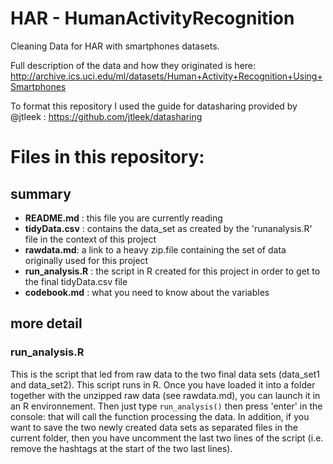 # HAR - HumanActivityRecognition
Cleaning Data for HAR with smartphones datasets. 

Full description of the data and how they originated is here:
http://archive.ics.uci.edu/ml/datasets/Human+Activity+Recognition+Using+Smartphones

To format this repository I used the guide for datasharing provided by @jtleek : https://github.com/jtleek/datasharing 

# Files in this repository:

## summary
- **README.md** : this file you are currently reading
- **tidyData.csv** : contains the  data_set as created by the 'runanalysis.R' file in the context of this project
- **rawdata.md**: a link to a heavy zip.file containing the set of data originally used for this project 
- **run_analysis.R** : the script in R created for this project in order to get to the final tidyData.csv file 
- **codebook.md** : what you need to know about the variables

## more detail
### run_analysis.R
This is the script that led from raw data to the two final data sets (data_set1 and data_set2).
This script runs in R. Once you have loaded it into a folder together with the unzipped raw data (see rawdata.md), you can launch it in an R environnement. Then just type `run_analysis()` then press 'enter' in the console: that will call the function processing the data.
In addition, if you want to save the two newly created data sets as separated files in the current folder, then you have uncomment the last two lines of the script (i.e. remove the hashtags at the start of the two last lines). 
